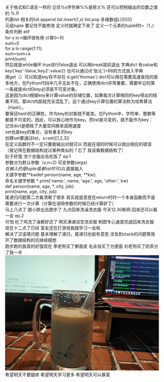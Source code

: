 关于格式和C语言一样的 记住%s字符串%%是转义%  还可以控制输出的位数之类的 %.1f  
列表list 相关的list.append   list.insert(1,x) list.pop  多维数组L[0][0]  
元组tuple 要记住不能修改 定义时就确定下来了 定义一个元素的tuple时t=（1，)   
条件判断 elif  
for x in n循环很有用 计算0~10  
sum=0  
for a in range(1:11):  
  sum=sum+a  
  print(sum)  
然后就是while循环 true进行false退出 可以用break提前退出 
字典dict 有value和key{'key':Value,'key2':value2}  也可以通过d['张元']=66的方式放入字典  
用get（）可以知道key存不存在  d.get('thomas')
dict可以用在需要高速查找的很多地方，在Python代码中几乎无处不在，正确使用dict非常重要，需要牢记的第一条就是dict的key必须是不可变对象。  
这是因为dict根据key来计算value的存储位置，如果每次计算相同的key得出的结果不同，那dict内部就完全混乱了。这个通过key计算位置的算法称为哈希算法（Hash）。  
要保证hash的正确性，作为key的对象就不能变。在Python中，字符串、整数等都是不可变的，因此，可以放心地作为key。而list是可变的，就不能作为key：  
记住dict是牺牲了大量空间换来调用速度  
set也是key的集合，没有重复的key  
创建set要通过list，s=set([1,2,3])  
在定义函数时不一定只要能输出对就可以 而是在错的时候可以抛出相应的错误（我记得在数据结构说过某种类似的？忘了 我该看数据结构了）  
肚子好饿 洗个衣服出去吃饭了       ep.1  
参数分为默认参数（x,n=2) 可变参数(*args)  
在输入的是tuple或者list时可以*L直接输入  
关键字参数**kwdef person(name, age, **kw):  
命名关键字参数 *
print('name:', name, 'age:', age, 'other:', kw)  
def person(name, age, *, city, job):  
    print(name, age, city, job)  
尾递归问题第二次看清晰了很多 其实就是意思在return时时一个本身函数而不是需要进行一次计算（计算在调用参数的时候已经计算好了）  
马上八点了 跟小胖出去跑步了 九点回来洗澡洗衣服 今天12.30断网 回来还可以看一会       ep.2  
可怕 吃了鸡洗了澡都好迟了 明天满课没空洗衣服 制图专心速度完成回来洗衣服 现在十二点了已经 室友还在打游戏我就学习一会啦  
解决了汉诺塔问题 基本理解了递归，尾递归也挺有意思 涉及到stack的问题等我开了数据结构的坑继续细想  
跑步跑的我真的好饿现在 季老狗买了擀面皮 毛永恒买了方便面 刘老狗买了奶茶分了我一半  
![images](https://github.com/justabugg/test/blob/master/IMG_20180907_235521.jpg)  
希望明天不要腿疼 希望明天学习更多 希望明天可以暴富



